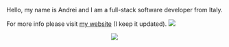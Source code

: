 
Hello, my name is Andrei and I am a full-stack software developer from Italy. 

For more info please visit [my website](https://andre-i.eu) (I keep it updated).   <img src="https://andre-i.eu:8080/api/v1/ipResource/github.png?a=1" />


<p align="center">

  <img src="https://github-readme-stats.vercel.app/api/top-langs/?username=goto-eof&size_weight=0.5&count_weight=0.5&langs_count=20&layout=compact&theme=github_dark&card_width=800&hide_border=true" />
</p>

